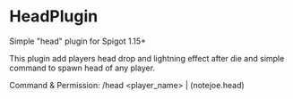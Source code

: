 # HeadPlugin
 Simple "head" plugin for Spigot 1.15+
 
 This plugin add players head drop and lightning effect after die and simple command to spawn head of any player.
 
 Command & Permission:
 /head <player_name> | (notejoe.head)
